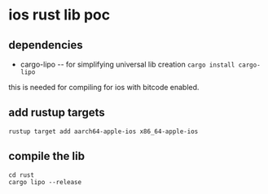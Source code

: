 # ios rust lib poc

## dependencies
* cargo-lipo -- for simplifying universal lib creation
```cargo install cargo-lipo```

this is needed for compiling for ios with bitcode enabled.

## add rustup targets

```rustup target add aarch64-apple-ios x86_64-apple-ios```

## compile the lib

```
cd rust
cargo lipo --release
```
